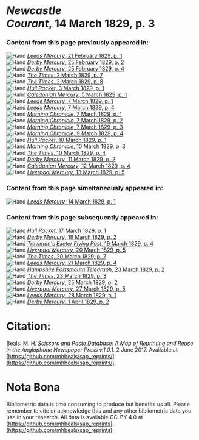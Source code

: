 # *Newcastle Courant*, 14 March 1829, p. 3  
  
### Content from this page previously appeared in:  
![Hand](http://scissorsandpaste.net/wp-content/uploads/2017/06/smallhandpointer.png) [*Leeds Mercury*, 21 February 1829, p. 1](https://mhbeals.github.io/sap_html/Leeds-Mercury/Leeds-Mercury-21-February-1829-p-1)  
![Hand](http://scissorsandpaste.net/wp-content/uploads/2017/06/smallhandpointer.png) [*Derby Mercury*, 25 February 1829, p. 2](https://mhbeals.github.io/sap_html/Derby-Mercury/Derby-Mercury-25-February-1829-p-2)  
![Hand](http://scissorsandpaste.net/wp-content/uploads/2017/06/smallhandpointer.png) [*Derby Mercury*, 25 February 1829, p. 4](https://mhbeals.github.io/sap_html/Derby-Mercury/Derby-Mercury-25-February-1829-p-4)  
![Hand](http://scissorsandpaste.net/wp-content/uploads/2017/06/smallhandpointer.png) [*The Times*, 2 March 1829, p. 7](https://mhbeals.github.io/sap_html/The-Times/The-Times-2-March-1829-p-7)  
![Hand](http://scissorsandpaste.net/wp-content/uploads/2017/06/smallhandpointer.png) [*The Times*, 2 March 1829, p. 8](https://mhbeals.github.io/sap_html/The-Times/The-Times-2-March-1829-p-8)  
![Hand](http://scissorsandpaste.net/wp-content/uploads/2017/06/smallhandpointer.png) [*Hull Packet*, 3 March 1829, p. 1](https://mhbeals.github.io/sap_html/Hull-Packet/Hull-Packet-3-March-1829-p-1)  
![Hand](http://scissorsandpaste.net/wp-content/uploads/2017/06/smallhandpointer.png) [*Caledonian Mercury*, 5 March 1829, p. 1](https://mhbeals.github.io/sap_html/Caledonian-Mercury/Caledonian-Mercury-5-March-1829-p-1)  
![Hand](http://scissorsandpaste.net/wp-content/uploads/2017/06/smallhandpointer.png) [*Leeds Mercury*, 7 March 1829, p. 1](https://mhbeals.github.io/sap_html/Leeds-Mercury/Leeds-Mercury-7-March-1829-p-1)  
![Hand](http://scissorsandpaste.net/wp-content/uploads/2017/06/smallhandpointer.png) [*Leeds Mercury*, 7 March 1829, p. 4](https://mhbeals.github.io/sap_html/Leeds-Mercury/Leeds-Mercury-7-March-1829-p-4)  
![Hand](http://scissorsandpaste.net/wp-content/uploads/2017/06/smallhandpointer.png) [*Morning Chronicle*, 7 March 1829, p. 1](https://mhbeals.github.io/sap_html/Morning-Chronicle/Morning-Chronicle-7-March-1829-p-1)  
![Hand](http://scissorsandpaste.net/wp-content/uploads/2017/06/smallhandpointer.png) [*Morning Chronicle*, 7 March 1829, p. 2](https://mhbeals.github.io/sap_html/Morning-Chronicle/Morning-Chronicle-7-March-1829-p-2)  
![Hand](http://scissorsandpaste.net/wp-content/uploads/2017/06/smallhandpointer.png) [*Morning Chronicle*, 7 March 1829, p. 3](https://mhbeals.github.io/sap_html/Morning-Chronicle/Morning-Chronicle-7-March-1829-p-3)  
![Hand](http://scissorsandpaste.net/wp-content/uploads/2017/06/smallhandpointer.png) [*Morning Chronicle*, 9 March 1829, p. 4](https://mhbeals.github.io/sap_html/Morning-Chronicle/Morning-Chronicle-9-March-1829-p-4)  
![Hand](http://scissorsandpaste.net/wp-content/uploads/2017/06/smallhandpointer.png) [*Hull Packet*, 10 March 1829, p. 1](https://mhbeals.github.io/sap_html/Hull-Packet/Hull-Packet-10-March-1829-p-1)  
![Hand](http://scissorsandpaste.net/wp-content/uploads/2017/06/smallhandpointer.png) [*Morning Chronicle*, 10 March 1829, p. 3](https://mhbeals.github.io/sap_html/Morning-Chronicle/Morning-Chronicle-10-March-1829-p-3)  
![Hand](http://scissorsandpaste.net/wp-content/uploads/2017/06/smallhandpointer.png) [*The Times*, 10 March 1829, p. 4](https://mhbeals.github.io/sap_html/The-Times/The-Times-10-March-1829-p-4)  
![Hand](http://scissorsandpaste.net/wp-content/uploads/2017/06/smallhandpointer.png) [*Derby Mercury*, 11 March 1829, p. 2](https://mhbeals.github.io/sap_html/Derby-Mercury/Derby-Mercury-11-March-1829-p-2)  
![Hand](http://scissorsandpaste.net/wp-content/uploads/2017/06/smallhandpointer.png) [*Caledonian Mercury*, 12 March 1829, p. 4](https://mhbeals.github.io/sap_html/Caledonian-Mercury/Caledonian-Mercury-12-March-1829-p-4)  
![Hand](http://scissorsandpaste.net/wp-content/uploads/2017/06/smallhandpointer.png) [*Liverpool Mercury*, 13 March 1829, p. 5](https://mhbeals.github.io/sap_html/Liverpool-Mercury/Liverpool-Mercury-13-March-1829-p-5)  
  
### Content from this page simeltaneously appeared in:  
![Hand](http://scissorsandpaste.net/wp-content/uploads/2017/06/smallhandpointer.png) [*Leeds Mercury*, 14 March 1829, p. 1](https://mhbeals.github.io/sap_html/Leeds-Mercury/Leeds-Mercury-14-March-1829-p-1)  
  
### Content from this page subsequently appeared in:  
![Hand](http://scissorsandpaste.net/wp-content/uploads/2017/06/smallhandpointer.png) [*Hull Packet*, 17 March 1829, p. 1](https://mhbeals.github.io/sap_html/Hull-Packet/Hull-Packet-17-March-1829-p-1)  
![Hand](http://scissorsandpaste.net/wp-content/uploads/2017/06/smallhandpointer.png) [*Derby Mercury*, 18 March 1829, p. 2](https://mhbeals.github.io/sap_html/Derby-Mercury/Derby-Mercury-18-March-1829-p-2)  
![Hand](http://scissorsandpaste.net/wp-content/uploads/2017/06/smallhandpointer.png) [*Trewman's Exeter Flying Post*, 19 March 1829, p. 4](https://mhbeals.github.io/sap_html/Trewman's-Exeter-Flying-Post/Trewman's-Exeter-Flying-Post-19-March-1829-p-4)  
![Hand](http://scissorsandpaste.net/wp-content/uploads/2017/06/smallhandpointer.png) [*Liverpool Mercury*, 20 March 1829, p. 5](https://mhbeals.github.io/sap_html/Liverpool-Mercury/Liverpool-Mercury-20-March-1829-p-5)  
![Hand](http://scissorsandpaste.net/wp-content/uploads/2017/06/smallhandpointer.png) [*The Times*, 20 March 1829, p. 7](https://mhbeals.github.io/sap_html/The-Times/The-Times-20-March-1829-p-7)  
![Hand](http://scissorsandpaste.net/wp-content/uploads/2017/06/smallhandpointer.png) [*Leeds Mercury*, 21 March 1829, p. 4](https://mhbeals.github.io/sap_html/Leeds-Mercury/Leeds-Mercury-21-March-1829-p-4)  
![Hand](http://scissorsandpaste.net/wp-content/uploads/2017/06/smallhandpointer.png) [*Hampshire Portsmouth Telegraph*, 23 March 1829, p. 2](https://mhbeals.github.io/sap_html/Hampshire-Portsmouth-Telegraph/Hampshire-Portsmouth-Telegraph-23-March-1829-p-2)  
![Hand](http://scissorsandpaste.net/wp-content/uploads/2017/06/smallhandpointer.png) [*The Times*, 23 March 1829, p. 3](https://mhbeals.github.io/sap_html/The-Times/The-Times-23-March-1829-p-3)  
![Hand](http://scissorsandpaste.net/wp-content/uploads/2017/06/smallhandpointer.png) [*Derby Mercury*, 25 March 1829, p. 2](https://mhbeals.github.io/sap_html/Derby-Mercury/Derby-Mercury-25-March-1829-p-2)  
![Hand](http://scissorsandpaste.net/wp-content/uploads/2017/06/smallhandpointer.png) [*Liverpool Mercury*, 27 March 1829, p. 5](https://mhbeals.github.io/sap_html/Liverpool-Mercury/Liverpool-Mercury-27-March-1829-p-5)  
![Hand](http://scissorsandpaste.net/wp-content/uploads/2017/06/smallhandpointer.png) [*Leeds Mercury*, 28 March 1829, p. 1](https://mhbeals.github.io/sap_html/Leeds-Mercury/Leeds-Mercury-28-March-1829-p-1)  
![Hand](http://scissorsandpaste.net/wp-content/uploads/2017/06/smallhandpointer.png) [*Derby Mercury*, 1 April 1829, p. 2](https://mhbeals.github.io/sap_html/Derby-Mercury/Derby-Mercury-1-April-1829-p-2)  


# Citation: 

Beals. M. H. *Scissors and Paste Database: A Map of Reprinting and Reuse in the Anglophone Newspaper Press v.1.0.1.* 2 June 2017. Available at [https://github.com/mhbeals/sap_reprints/](https://github.com/mhbeals/sap_reprints/). 

# Nota Bona

Bibliometric data is time consuming to produce but benefits us all. Please remember to cite or acknowledge this and any other bibliometric data you use in your research. All data is available CC-BY 4.0 at [https://github.com/mhbeals/sap_reprints](https://github.com/mhbeals/sap_reprints)